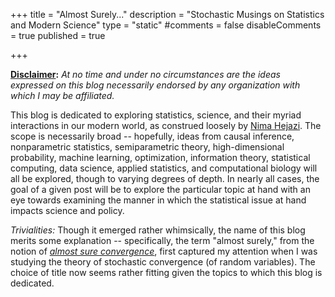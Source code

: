+++
title = "Almost Surely..."
description = "Stochastic Musings on Statistics and Modern Science"
type = "static"
#comments = false
disableComments = true
published = true

+++

**<u>Disclaimer</u>:** _At no time and under no circumstances are the ideas
expressed on this blog necessarily endorsed by any organization with which I may
be affiliated._

This blog is dedicated to exploring statistics, science, and their myriad
interactions in our modern world, as construed loosely by [Nima
Hejazi](https://nimahejazi.org). The scope is necessarily broad -- hopefully,
ideas from causal inference, nonparametric statistics, semiparametric theory,
high-dimensional probability, machine learning, optimization, information
theory, statistical computing, data science, applied statistics, and
computational biology will all be explored, though to varying degrees of depth.
In nearly all cases, the goal of a given post will be to explore the particular
topic at hand with an eye towards examining the manner in which the statistical
issue at hand impacts science and policy.

_Trivialities:_ Though it emerged rather whimsically, the name of this blog
merits some explanation -- specifically, the term "almost surely," from the
notion of [_almost sure
convergence_](https://en.wikipedia.org/wiki/Convergence_of_random_variables#Almost_sure_convergence),
first captured my attention when I was studying the theory of stochastic
convergence (of random variables). The choice of title now seems rather fitting
given the topics to which this blog is dedicated.


